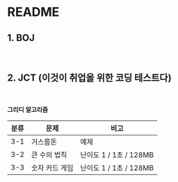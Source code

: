 # README

## 1. BOJ

<br/>

## 2. JCT (이것이 취업을 위한 코딩 테스트다)

<br/>

**그리디 알고리즘**

| 분류 | <center>문제</center> | <center>비고</center>  |
| :--: | --------------------- | ---------------------- |
| 3-1  | 거스름돈              | 예제                   |
| 3-2  | 큰 수의 법칙          | 난이도 1 / 1초 / 128MB |
| 3-3  | 숫자 카드 게임        | 난이도 1 / 1초 / 128MB |
